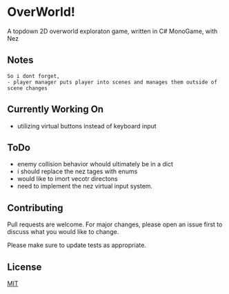 ﻿# OverWorld!

A topdown 2D overworld exploraton game, written in C# MonoGame, with Nez

## Notes
    So i dont forget, 
    - player manager puts player into scenes and manages them outside of scene changes



## Currently Working On

- utilizing virtual buttons instead of keyboard input

## ToDo
- enemy collision behavior whould ultimately be in a dict
- i should replace the nez tages with enums
- would like to imort vecotr directons
- need to implement the nez virtual input system.



## Contributing

Pull requests are welcome. For major changes, please open an issue first
to discuss what you would like to change.

Please make sure to update tests as appropriate.

## License

[MIT](https://choosealicense.com/licenses/mit/)